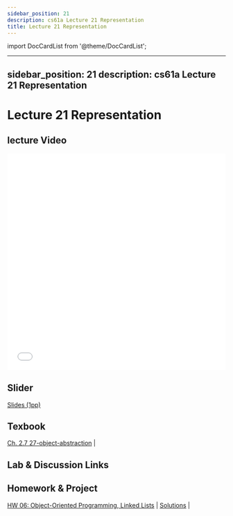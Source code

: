 ```yaml
---
sidebar_position: 21
description: cs61a Lecture 21 Representation
title: Lecture 21 Representation
---
```


import DocCardList from '@theme/DocCardList';

---
sidebar_position: 21
description: cs61a  Lecture 21 Representation
---
# Lecture 21 Representation
## lecture Video

<iframe src="//player.bilibili.com/player.html?aid=277746636&bvid=BV17c411f78k&cid=1311465503&p=1&high_quality=1&danmaku=0" scrolling="no" border="0" frameborder="no" framespacing="0" allowfullscreen="true" allowfullscreen="allowfullscreen" width="100%" height="500" scrolling="no" frameborder="0" sandbox="allow-top-navigation allow-same-origin allow-forms allow-scripts"> </iframe>

## Slider
[Slides (1pp)](/resource/cs61a/21-Representation_1pp.pdf)
## Texbook
[Ch. 2.7 27-object-abstraction](https://www.composingprograms.com/pages/27-object-abstraction.html) | 

## Lab & Discussion Links


## Homework & Project
[HW 06: Object-Oriented Programming, Linked Lists](./homework/hw06.md) | [Solutions](./homework/sol-hw06.md) | 


<DocCardList />

